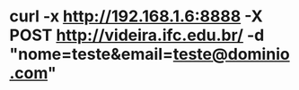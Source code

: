 # curl -x http://192.168.1.6:8888 -X POST http://videira.ifc.edu.br/ -d "nome=teste&email=teste@dominio.com"